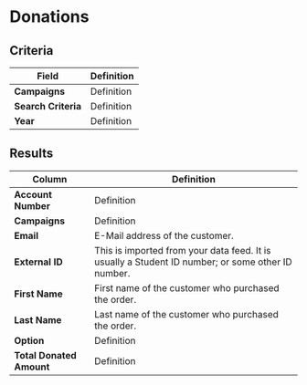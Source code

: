 # Donations

## Criteria

| **Field** | **Definition** |
| --- | --- |
| **Campaigns** | Definition |
| **Search Criteria** | Definition |
| **Year** | Definition |

## Results

| **Column** | **Definition** |
| --- | --- |
| **Account Number** | Definition |
| **Campaigns** | Definition |
| **Email** | E-Mail address of the customer. |
| **External ID** | This is imported from your data feed. It is usually a Student ID number; or some other ID number. |
| **First Name** | First name of the customer who purchased the order. |
| **Last Name** | Last name of the customer who purchased the order. |
| **Option** | Definition |
| **Total Donated Amount** | Definition |


